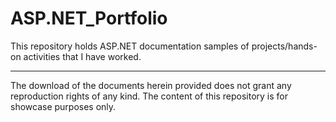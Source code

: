 # ASP.NET_Portfolio
This repository holds ASP.NET documentation samples of projects/hands-on activities that I have worked.

------------------------------------------------------------------------------------------------------------------------------------------
The download of the documents herein provided does not grant any reproduction rights of any kind. The content of this repository is for showcase purposes only.
